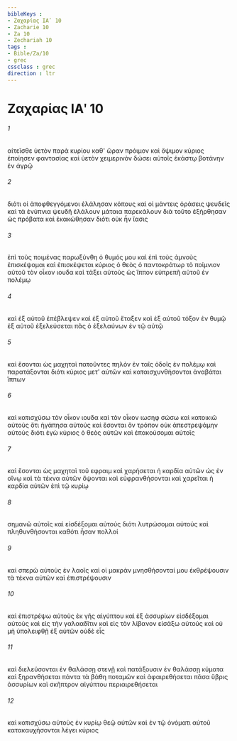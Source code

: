 ```yaml
---
bibleKeys : 
- Ζαχαρίας ΙΑʹ 10
- Zacharie 10
- Za 10
- Zechariah 10
tags : 
- Bible/Za/10
- grec
cssclass : grec
direction : ltr
---
```


# Ζαχαρίας ΙΑʹ 10

###### 1
αἰτεῖσθε ὑετὸν παρὰ κυρίου καθ' ὥραν πρόιμον καὶ ὄψιμον κύριος ἐποίησεν φαντασίας καὶ ὑετὸν χειμερινὸν δώσει αὐτοῖς ἑκάστῳ βοτάνην ἐν ἀγρῷ
###### 2
διότι οἱ ἀποφθεγγόμενοι ἐλάλησαν κόπους καὶ οἱ μάντεις ὁράσεις ψευδεῖς καὶ τὰ ἐνύπνια ψευδῆ ἐλάλουν μάταια παρεκάλουν διὰ τοῦτο ἐξήρθησαν ὡς πρόβατα καὶ ἐκακώθησαν διότι οὐκ ἦν ἴασις
###### 3
ἐπὶ τοὺς ποιμένας παρωξύνθη ὁ θυμός μου καὶ ἐπὶ τοὺς ἀμνοὺς ἐπισκέψομαι καὶ ἐπισκέψεται κύριος ὁ θεὸς ὁ παντοκράτωρ τὸ ποίμνιον αὐτοῦ τὸν οἶκον ιουδα καὶ τάξει αὐτοὺς ὡς ἵππον εὐπρεπῆ αὐτοῦ ἐν πολέμῳ
###### 4
καὶ ἐξ αὐτοῦ ἐπέβλεψεν καὶ ἐξ αὐτοῦ ἔταξεν καὶ ἐξ αὐτοῦ τόξον ἐν θυμῷ ἐξ αὐτοῦ ἐξελεύσεται πᾶς ὁ ἐξελαύνων ἐν τῷ αὐτῷ
###### 5
καὶ ἔσονται ὡς μαχηταὶ πατοῦντες πηλὸν ἐν ταῖς ὁδοῖς ἐν πολέμῳ καὶ παρατάξονται διότι κύριος μετ' αὐτῶν καὶ καταισχυνθήσονται ἀναβάται ἵππων
###### 6
καὶ κατισχύσω τὸν οἶκον ιουδα καὶ τὸν οἶκον ιωσηφ σώσω καὶ κατοικιῶ αὐτούς ὅτι ἠγάπησα αὐτούς καὶ ἔσονται ὃν τρόπον οὐκ ἀπεστρεψάμην αὐτούς διότι ἐγὼ κύριος ὁ θεὸς αὐτῶν καὶ ἐπακούσομαι αὐτοῖς
###### 7
καὶ ἔσονται ὡς μαχηταὶ τοῦ εφραιμ καὶ χαρήσεται ἡ καρδία αὐτῶν ὡς ἐν οἴνῳ καὶ τὰ τέκνα αὐτῶν ὄψονται καὶ εὐφρανθήσονται καὶ χαρεῖται ἡ καρδία αὐτῶν ἐπὶ τῷ κυρίῳ
###### 8
σημανῶ αὐτοῖς καὶ εἰσδέξομαι αὐτούς διότι λυτρώσομαι αὐτούς καὶ πληθυνθήσονται καθότι ἦσαν πολλοί
###### 9
καὶ σπερῶ αὐτοὺς ἐν λαοῖς καὶ οἱ μακρὰν μνησθήσονταί μου ἐκθρέψουσιν τὰ τέκνα αὐτῶν καὶ ἐπιστρέψουσιν
###### 10
καὶ ἐπιστρέψω αὐτοὺς ἐκ γῆς αἰγύπτου καὶ ἐξ ἀσσυρίων εἰσδέξομαι αὐτοὺς καὶ εἰς τὴν γαλααδῖτιν καὶ εἰς τὸν λίβανον εἰσάξω αὐτούς καὶ οὐ μὴ ὑπολειφθῇ ἐξ αὐτῶν οὐδὲ εἷς
###### 11
καὶ διελεύσονται ἐν θαλάσσῃ στενῇ καὶ πατάξουσιν ἐν θαλάσσῃ κύματα καὶ ξηρανθήσεται πάντα τὰ βάθη ποταμῶν καὶ ἀφαιρεθήσεται πᾶσα ὕβρις ἀσσυρίων καὶ σκῆπτρον αἰγύπτου περιαιρεθήσεται
###### 12
καὶ κατισχύσω αὐτοὺς ἐν κυρίῳ θεῷ αὐτῶν καὶ ἐν τῷ ὀνόματι αὐτοῦ κατακαυχήσονται λέγει κύριος
